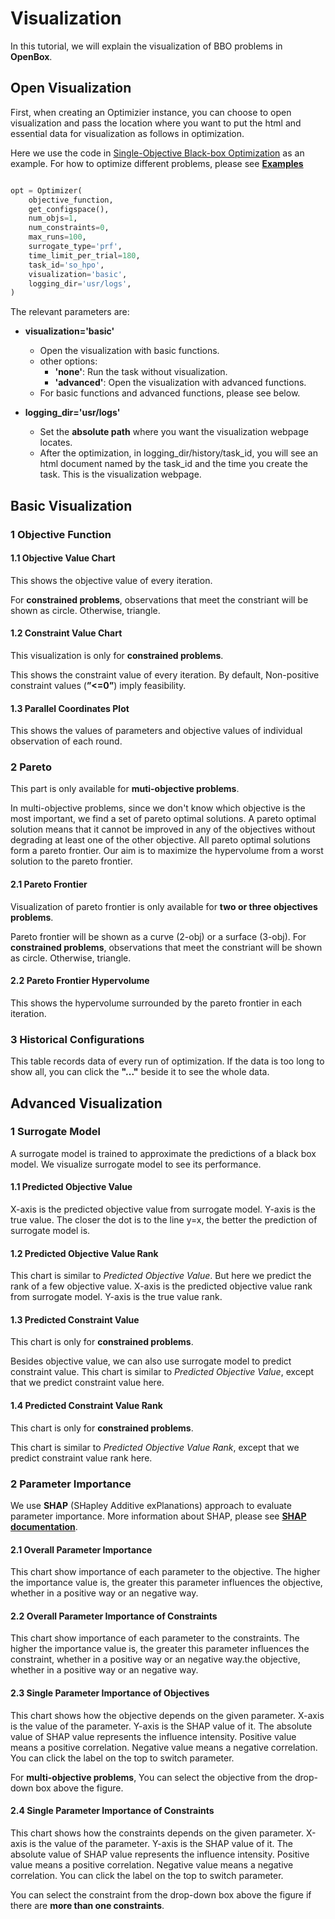 # Visualization

In this tutorial, we will explain the visualization of BBO problems in **OpenBox**.

## Open Visualization

First, when creating an Optimizier instance, you can choose to open visualization and pass the location where you want to put the html and essential data for visualization as follows in optimization. 

Here we use the code in [Single-Objective Black-box Optimization](https://open-box.readthedocs.io/en/latest/examples/single_objective_hpo.html) as an example. For how to optimize different problems, please see [**Examples**](https://open-box.readthedocs.io/en/latest/examples/examples.html)

```python

opt = Optimizer(
    objective_function,
    get_configspace(),
    num_objs=1,
    num_constraints=0,
    max_runs=100,
    surrogate_type='prf',
    time_limit_per_trial=180,
    task_id='so_hpo',
    visualization='basic',
    logging_dir='usr/logs',
)

```

The relevant parameters are:

+ **visualization='basic'**
    + Open the visualization with basic functions.
    + other options:
        + **'none'**: Run the task without visualization.
        + **'advanced'**: Open the visualization with advanced functions.
    + For basic functions and advanced functions, please see below.


+ **logging_dir='usr/logs'**
    + Set the **absolute path** where you want the visualization webpage locates. 
    + After the optimization, in logging_dir/history/task_id, you will see an html document named by the task_id and the time you create the task. This is the visualization webpage.

## Basic Visualization

### 1 Objective Function

#### 1.1 Objective Value Chart

This shows the objective value of every iteration. 

For **constrained problems**, observations that meet the constriant will be shown as circle. Otherwise, triangle.

#### 1.2 Constraint Value Chart

This visualization is only for **constrained problems**.

This shows the constraint value of every iteration. By default, Non-positive constraint values (**”<=0”**) imply feasibility.

#### 1.3 Parallel Coordinates Plot

This shows the values of parameters and objective values of individual observation of each round.

### 2 Pareto
This part is only available for **muti-objective problems**.

In multi-objective problems, since we don't know which objective is the most important, we find a set of pareto optimal solutions. A pareto optimal solution means that it cannot be improved in any of the objectives without degrading at least one of the other objective. All pareto optimal solutions form a pareto frontier. Our aim is to maximize the hypervolume from a worst solution to the pareto frontier.

#### 2.1 Pareto Frontier

Visualization of pareto frontier is only available for **two or three objectives problems**.

Pareto frontier will be shown as a curve (2-obj) or a surface (3-obj). For **constrained problems**, observations that meet the constriant will be shown as circle. Otherwise, triangle.

#### 2.2 Pareto Frontier Hypervolume

This shows the hypervolume surrounded by the pareto frontier in each iteration.

### 3 Historical Configurations

This table records data of every run of optimization. If the data is too long to show all, you can click the **"..."** beside it to see the whole data.

## Advanced Visualization

### 1 Surrogate Model

A surrogate model is trained to approximate the predictions of a black box model. We visualize surrogate model to see its performance.

#### 1.1 Predicted Objective Value

X-axis is the predicted objective value from surrogate model. Y-axis is the true value. The closer the dot is to the line y=x, the better the prediction of surrogate model is.

#### 1.2 Predicted Objective Value Rank

This chart is similar to *Predicted Objective Value*. But here we predict the rank of a few objective value. X-axis is the predicted objective value rank from surrogate model. Y-axis is the true value rank.

#### 1.3 Predicted Constraint Value

This chart is only for **constrained problems**.

Besides objective value, we can also use surrogate model to predict constraint value. This chart is similar to *Predicted Objective Value*, except that we predict constraint value here.

#### 1.4 Predicted Constraint Value Rank

This chart is only for **constrained problems**.

This chart is similar to *Predicted Objective Value Rank*, except that we predict constraint value rank here.

### 2 Parameter Importance

We use **SHAP** (SHapley Additive exPlanations) approach to evaluate parameter importance. More information about SHAP, please see [**SHAP documentation**](https://shap.readthedocs.io/en/latest/).

#### 2.1 Overall Parameter Importance

This chart show importance of each parameter to the objective. The higher the importance value is, the greater this parameter influences the objective, whether in a positive way or an negative way.

#### 2.2 Overall Parameter Importance of Constraints

This chart show importance of each parameter to the constraints. The higher the importance value is, the greater this parameter influences the constraint, whether in a positive way or an negative way.the objective, whether in a positive way or an negative way.

#### 2.3 Single Parameter Importance of Objectives

This chart shows how the objective depends on the given parameter. X-axis is the value of the parameter. Y-axis is the SHAP value of it. The absolute value of SHAP value represents the influence intensity. Positive value means a positive correlation. Negative value means a negative correlation. You can click the label on the top to switch parameter.

For **multi-objective problems**, You can select the objective from the drop-down box above the figure.

#### 2.4 Single Parameter Importance of Constraints

This chart shows how the constraints depends on the given parameter. X-axis is the value of the parameter. Y-axis is the SHAP value of it. The absolute value of SHAP value represents the influence intensity. Positive value means a positive correlation. Negative value means a negative correlation. You can click the label on the top to switch parameter.

You can select the constraint from the drop-down box above the figure if there are **more than one constraints**.
